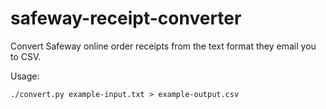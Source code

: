 # safeway-receipt-converter
Convert Safeway online order receipts from the text format they email you to CSV.

Usage:
```
./convert.py example-input.txt > example-output.csv
```
